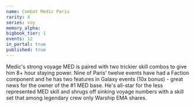```yaml
---
name: Combat Medic Paris
rarity: 4
series: voy
memory_alpha:
bigbook_tier: 1
events: 12
in_portal: true
published: true
---
```


Medic's strong voyage MED is paired with two trickier skill combos to give him 8+ hour staying power. Nine of Paris' twelve events have had a Faction component and he has two features in Galaxy events (10x bonus) - great news for the owner of the #1 MED base. He's all-star for the less represented MED skill and shrugs off sinking voyage numbers with a skill set that among legendary crew only Warship EMA shares.
